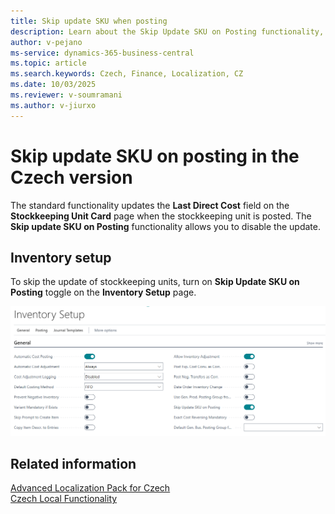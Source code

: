 ```yaml
---
title: Skip update SKU when posting
description: Learn about the Skip Update SKU on Posting functionality, including its purpose and usage.
author: v-pejano
ms-service: dynamics-365-business-central
ms.topic: article
ms.search.keywords: Czech, Finance, Localization, CZ
ms.date: 10/03/2025
ms.reviewer: v-soumramani
ms.author: v-jiurxo
---
```


# Skip update SKU on posting in the Czech version

The standard functionality updates the **Last Direct Cost** field on the **Stockkeeping Unit Card** page when the stockkeeping unit is posted. The **Skip update SKU on Posting** functionality allows you to disable the update.

## Inventory setup

To skip the update of stockkeeping units, turn on **Skip Update SKU on Posting** toggle on the **Inventory Setup** page.

![Skip Update Inventory Setup](Media/skip-update-inventory-setup.png "Skip Update Inventory Setup")

## Related information

[Advanced Localization Pack for Czech](ui-extensions-advanced-localization-pack-cz.md)  
[Czech Local Functionality](czech-local-functionality.md)  
